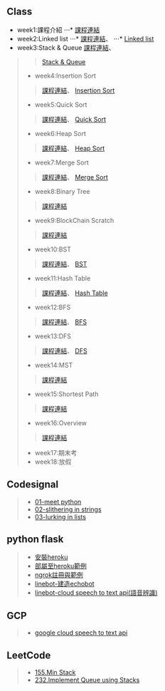 
## Class
* week1:課程介紹
⋅⋅⋅* [課程連結](https://docs.google.com/presentation/d/e/2PACX-1vQyAFfgCNbBPBDWV_Xbahc2CtMBr_v-jfffAhaOWw2SntBRd2kJtLZZgdYoRfEZD7flCo4ilfO_msKX/pub?start=false&loop=false&delayms=3000&slide=id.p)
* week2:Linked list
⋅⋅⋅* [課程連結](https://docs.google.com/presentation/d/e/2PACX-1vTB218-EdUZ5jpNz6Uv4TOZQc37Y281v128_aRcWC6EhkTQs5bS8fh7yysmcuzb9R2QPN6_PDshFWL_/pub?start=false&loop=false&delayms=3000&slide=id.p)、
⋅⋅⋅* [Linked list](https://github.com/tzuying0312/Learning-Code/tree/master/week2)
* week3:Stack & Queue
[課程連結](https://docs.google.com/presentation/d/e/2PACX-1vQ1hb79im0vqpApCttGnXAFRT8SqH9HQP0b_oyVRCV8SVyiHLkHJjidYGAfxkvq468QMumFIDdTeiB-/pub?start=false&loop=false&delayms=3000&slide=id.p)、
>>[Stack & Queue](https://github.com/tzuying0312/Learning-Code/tree/master/week3)
>* week4:Insertion Sort
>>[課程連結](https://docs.google.com/presentation/d/e/2PACX-1vQOTMDM-5-OUaGfnLUOFVgefFwSVRplSwnbicp0CXOQrB5H8RM_1Aq8o_4JxHlncEmhjvqk3tzcoB7s/pub?start=false&loop=false&delayms=3000&slide=id.p)、
>>[Insertion Sort](https://github.com/tzuying0312/Learning-Code/tree/master/week4)
>* week5:Quick Sort
>>[課程連結](https://docs.google.com/presentation/d/e/2PACX-1vSqz8sTxT4xyjgiz-htLvZd7FZ_5ZzgKf60pFEoNLU5S77JxrsGJ2vd15CdxlfLtT3g2aizHP-Ebk9b/pub?start=false&loop=false&delayms=3000&slide=id.p)、
>>[Quick Sort](https://github.com/tzuying0312/Learning-Code/tree/master/week5)
>* week6:Heap Sort
>>[課程連結](https://docs.google.com/presentation/d/e/2PACX-1vRAGwnUvg6BcXoML5u9f4gO6YKcz0vXf7bDnPho_S7mG5D0SBR78djt91RKUPMxqNfkVIcu3l5WCXPh/pub?start=false&loop=false&delayms=3000&slide=id.p)、
>>[Heap Sort](https://github.com/tzuying0312/Learning-Code/tree/master/week6%267)
>* week7:Merge Sort
>>[課程連結](https://docs.google.com/presentation/d/e/2PACX-1vToxkEzc1H1RT5MI9G941KQFBC7GO_Efn95wTqXLEdr3LDBSNcQb-M46IOC-_RzZih6IBEwwy3rWQuE/pub?start=false&loop=false&delayms=3000&slide=id.p)、
>>[Merge Sort](https://github.com/tzuying0312/Learning-Code/tree/master/week6%267)
>* week8:Binary Tree
>>[課程連結](https://docs.google.com/presentation/d/e/2PACX-1vSC3P8sGElP48mJTjqT309470SmTFBwJXWsU9hTX2hg5tVpiG4yC703qA7ibPep-Qakmm2Mw_F-ScZh/pub?start=false&loop=false&delayms=3000&slide=id.p)
>* week9:BlockChain Scratch
>>[課程連結](https://www.youtube.com/watch?v=1aWQz5PemHY&feature=youtu.be)
>* week10:BST
>>[課程連結](https://docs.google.com/presentation/d/e/2PACX-1vQgUh73yvSdxAvMH50DHWJ5lsCX8-daMxtoltU9rYW7xCmqYz2A1wOv0Vcx_F9KO5ZUvZBv3IF1TjGi/pub?start=false&loop=false&delayms=3000&slide=id.p)、
>>[BST](https://github.com/tzuying0312/Learning-Code/tree/master/week10)
>* week11:Hash Table
>>[課程連結](https://docs.google.com/presentation/d/e/2PACX-1vT1HO9Nl475k2bR0l1x8_Tr4V5Wzx0BEqp9bpmHckvj8kTeJehhYVlOJUDVPhLQm6kjGCJ_sLMSBUw5/pub?start=false&loop=false&delayms=3000&slide=id.p)、
>>[Hash Table](https://github.com/tzuying0312/Learning-Code/tree/master/week11)
>* week12:BFS
>>[課程連結](https://docs.google.com/presentation/d/e/2PACX-1vSYJYXUXvGAeTZ5fknxj_-EPm3zxgy4ITdImrXzy63Y-iZgs8uwVNmOaZlnx9fUNzsbo8kphvMTa0c4/pub?start=false&loop=false&delayms=3000&slide=id.p)、
>>[BFS](https://github.com/tzuying0312/Learning-Code/tree/master/week12%2613)
>* week13:DFS
>>[課程連結](https://docs.google.com/presentation/d/e/2PACX-1vTma_vOZyE70O23KWw4I4Y78aAaT5fJSTq7Mae912kCwka_u5ZMWPoo14D86-x-57kZPbb6hAGktSW4/pub?start=false&loop=false&delayms=3000&slide=id.p)、
>>[DFS](https://github.com/tzuying0312/Learning-Code/tree/master/week12%2613)
>* week14:MST
>>[課程連結](https://docs.google.com/presentation/d/e/2PACX-1vTorNDEyhYA4ZAt5jEqOmFs2cQiUAYvkTp-R0DOn9B3c1MuUecV-a1wNakFIrJxA6AoUFGzbl3OQBIJ/pub?start=false&loop=false&delayms=3000&slide=id.p)
>* week15:Shortest Path
>>[課程連結](https://docs.google.com/presentation/d/e/2PACX-1vTgHO5AkHJS6iN6bnnBMMdHv6E4rabnrC0KwyTRfjad8Ab3IQjbnGvZuQOjDC9t7nKqeroiwcuasJrI/pub?start=false&loop=false&delayms=3000&slide=id.p)
>* week16:Overview
>>[課程連結](https://docs.google.com/presentation/d/e/2PACX-1vSkbZghFr5Y3VG3b-BKCZiLNHyhcMIxFmNDHn-tgWQqH4vaGjulKASn_ex_LLDJwxPIRCacGQnBRYrI/pub?start=false&loop=false&delayms=3000&slide=id.p)
>* week17:期末考
>* week18:放假
## Codesignal
>* [01-meet python](https://github.com/tzuying0312/Learning-Code/blob/master/Codesignal/01meet%20python.md)
>* [02-slithering in strings](https://github.com/tzuying0312/Learning-Code/blob/master/Codesignal/02slithering%20in%20strings.md)
>* [03-lurking in lists](https://github.com/tzuying0312/Learning-Code/blob/master/Codesignal/03lurking%20in%20lists.md)
## python flask
>* [安裝heroku](https://github.com/tzuying0312/Learning-Code/blob/master/python%20flask/heroku%E5%AE%89%E8%A3%9D.md)
>* [部屬至heroku範例](https://github.com/tzuying0312/Learning-Code/blob/master/python%20flask/deploy%20to%20heroku.md)
>* [ngrok註冊與範例](https://github.com/tzuying0312/Learning-Code/blob/master/python%20flask/ngrok.md)
>* [linebot-建造echobot](https://github.com/tzuying0312/Learning-Code/blob/master/python%20flask/linebot(echo).md)
>* [linebot-cloud speech to text api(語音辨識)](https://github.com/tzuying0312/Learning-Code/blob/master/python%20flask/linebot%2Bcloud%20speech%20to%20text%20api.md)
## GCP
>* [google cloud speech to text api](https://github.com/tzuying0312/Learning-Code/blob/master/GCP/cloud%20speech%20to%20text%20api.md)
## LeetCode
>* [155.Min Stack](https://github.com/tzuying0312/Learning-Code/blob/master/Leetcode/155_Min%20Stack%20_06170141.py)
>* [232.Implement Queue using Stacks ](https://github.com/tzuying0312/Learning-Code/blob/master/Leetcode/232_Implement%20Queue%20using%20Stacks_06170141.py)

